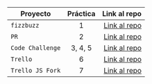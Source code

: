 | Proyecto | Práctica | Link al repo |
| ------------- |:-------------:| -----:|
|`fizzbuzz`|1|[Link al repo](https://github.com/LouiseMillan/fizzbuzz.git)|
|`PR`|2|[Link al repo](https://github.com/LouiseMillan/PR.git)|
|`Code Challenge`|3, 4, 5|[Link al repo](https://github.com/LouiseMillan/Code-Challenge.git)|
|`Trello`|6|[Link al repo](https://github.com/LouiseMillan/Trello.git)|
|`Trello JS Fork`|7|[Link al repo](https://github.com/LouiseMillan/Trello-JS-Fork.git)|
